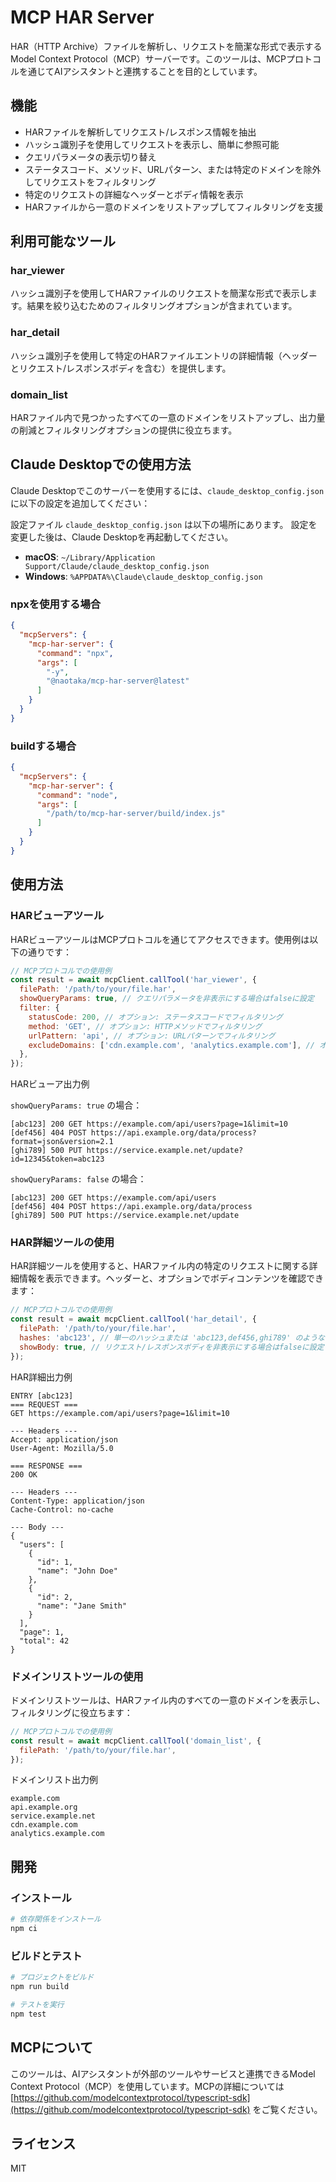 # MCP HAR Server

HAR（HTTP Archive）ファイルを解析し、リクエストを簡潔な形式で表示するModel Context Protocol（MCP）サーバーです。このツールは、MCPプロトコルを通じてAIアシスタントと連携することを目的としています。

## 機能

- HARファイルを解析してリクエスト/レスポンス情報を抽出
- ハッシュ識別子を使用してリクエストを表示し、簡単に参照可能
- クエリパラメータの表示切り替え
- ステータスコード、メソッド、URLパターン、または特定のドメインを除外してリクエストをフィルタリング
- 特定のリクエストの詳細なヘッダーとボディ情報を表示
- HARファイルから一意のドメインをリストアップしてフィルタリングを支援

## 利用可能なツール

### har_viewer

ハッシュ識別子を使用してHARファイルのリクエストを簡潔な形式で表示します。結果を絞り込むためのフィルタリングオプションが含まれています。

### har_detail

ハッシュ識別子を使用して特定のHARファイルエントリの詳細情報（ヘッダーとリクエスト/レスポンスボディを含む）を提供します。

### domain_list

HARファイル内で見つかったすべての一意のドメインをリストアップし、出力量の削減とフィルタリングオプションの提供に役立ちます。

## Claude Desktopでの使用方法

Claude Desktopでこのサーバーを使用するには、`claude_desktop_config.json`に以下の設定を追加してください：

設定ファイル `claude_desktop_config.json` は以下の場所にあります。
設定を変更した後は、Claude Desktopを再起動してください。

- **macOS**: `~/Library/Application Support/Claude/claude_desktop_config.json`
- **Windows**: `%APPDATA%\Claude\claude_desktop_config.json`

### npxを使用する場合

```json
{
  "mcpServers": {
    "mcp-har-server": {
      "command": "npx",
      "args": [
        "-y",
        "@naotaka/mcp-har-server@latest"
      ]
    }
  }
}
```

### buildする場合

```json
{
  "mcpServers": {
    "mcp-har-server": {
      "command": "node",
      "args": [
        "/path/to/mcp-har-server/build/index.js"
      ]
    }
  }
}
```

## 使用方法

### HARビューアツール

HARビューアツールはMCPプロトコルを通じてアクセスできます。使用例は以下の通りです：

```javascript
// MCPプロトコルでの使用例
const result = await mcpClient.callTool('har_viewer', {
  filePath: '/path/to/your/file.har',
  showQueryParams: true, // クエリパラメータを非表示にする場合はfalseに設定
  filter: {
    statusCode: 200, // オプション: ステータスコードでフィルタリング
    method: 'GET', // オプション: HTTPメソッドでフィルタリング
    urlPattern: 'api', // オプション: URLパターンでフィルタリング
    excludeDomains: ['cdn.example.com', 'analytics.example.com'], // オプション: 特定のドメインを除外
  },
});
```

HARビューア出力例

`showQueryParams: true` の場合：

```text
[abc123] 200 GET https://example.com/api/users?page=1&limit=10
[def456] 404 POST https://api.example.org/data/process?format=json&version=2.1
[ghi789] 500 PUT https://service.example.net/update?id=12345&token=abc123
```

`showQueryParams: false` の場合：

```text
[abc123] 200 GET https://example.com/api/users
[def456] 404 POST https://api.example.org/data/process
[ghi789] 500 PUT https://service.example.net/update
```

### HAR詳細ツールの使用

HAR詳細ツールを使用すると、HARファイル内の特定のリクエストに関する詳細情報を表示できます。ヘッダーと、オプションでボディコンテンツを確認できます：

```javascript
// MCPプロトコルでの使用例
const result = await mcpClient.callTool('har_detail', {
  filePath: '/path/to/your/file.har',
  hashes: 'abc123', // 単一のハッシュまたは 'abc123,def456,ghi789' のようなカンマ区切りのリスト
  showBody: true, // リクエスト/レスポンスボディを非表示にする場合はfalseに設定
});
```

HAR詳細出力例

```text
ENTRY [abc123]
=== REQUEST ===
GET https://example.com/api/users?page=1&limit=10

--- Headers ---
Accept: application/json
User-Agent: Mozilla/5.0

=== RESPONSE ===
200 OK

--- Headers ---
Content-Type: application/json
Cache-Control: no-cache

--- Body ---
{
  "users": [
    {
      "id": 1,
      "name": "John Doe"
    },
    {
      "id": 2,
      "name": "Jane Smith"
    }
  ],
  "page": 1,
  "total": 42
}
```

### ドメインリストツールの使用

ドメインリストツールは、HARファイル内のすべての一意のドメインを表示し、フィルタリングに役立ちます：

```javascript
// MCPプロトコルでの使用例
const result = await mcpClient.callTool('domain_list', {
  filePath: '/path/to/your/file.har',
});
```

ドメインリスト出力例

```text
example.com
api.example.org
service.example.net
cdn.example.com
analytics.example.com
```

## 開発

### インストール

```bash
# 依存関係をインストール
npm ci
```

### ビルドとテスト

```bash
# プロジェクトをビルド
npm run build

# テストを実行
npm test
```

## MCPについて

このツールは、AIアシスタントが外部のツールやサービスと連携できるModel Context Protocol（MCP）を使用しています。MCPの詳細については [https://github.com/modelcontextprotocol/typescript-sdk](https://github.com/modelcontextprotocol/typescript-sdk) をご覧ください。

## ライセンス

MIT
